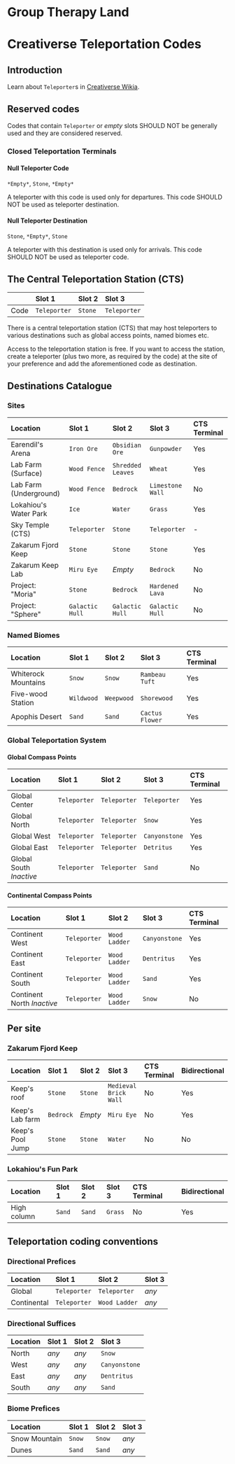 # Group Therapy Land

# Creativerse Teleportation Codes

## Introduction

Learn about `Teleporter`s in [Creativerse Wikia][creativerse-wikia].

## Reserved codes

Codes that contain `Teleporter` or *empty* slots SHOULD NOT be generally used 
and they are considered reserved.

### Closed Teleportation Terminals

#### Null Teleporter Code

`*Empty*`, `Stone`, `*Empty*`

A teleporter with this code is used only for departures. This code SHOULD NOT be used as teleporter destination.

#### Null Teleporter Destination

`Stone`, `*Empty*`, `Stone`

A teleporter with this destination is used only for arrivals. This code SHOULD NOT be used as teleporter code.


## The Central Teleportation Station (CTS)

|      | Slot 1       | Slot 2  | Slot 3           |
| :--  | :--          | :--     | :--              |
| Code | `Teleporter` | `Stone` | `Teleporter`     |

There is a central teleportation station (CTS) that may host teleporters to various 
destinations such as global access points, named biomes etc.

Access to the teleportation station is free. If you want to access the station, 
create a teleporter (plus two more, as required by the code) at the site of your 
preference and add the aforementioned code as destination.

## Destinations Catalogue

### Sites

| Location               | Slot 1       | Slot 2            | Slot 3               | CTS Terminal |
| :--                    | :--              | :--               | :--              | :--          |
| Earendil's Arena       | `Iron Ore`       | `Obsidian Ore`    | `Gunpowder`      | Yes          |
| Lab Farm (Surface)     | `Wood Fence`     | `Shredded Leaves` | `Wheat`          | Yes          |
| Lab Farm (Underground) | `Wood Fence`     | `Bedrock`         | `Limestone Wall` | No           |
| Lokahiou's Water Park  | `Ice`            | `Water`           | `Grass`          | Yes          |
| Sky Temple (CTS)       | `Teleporter`     | `Stone`           | `Teleporter`     | -            |
| Zakarum Fjord Keep     | `Stone`          | `Stone`           | `Stone`          | Yes          |
| Zakarum Keep Lab       | `Miru Eye`       | *Empty*           | `Bedrock`        | No           |
| Project: "Moria"       | `Stone`          | `Bedrock`         | `Hardened Lava`  | No           |
| Project: "Sphere"      | `Galactic Hull`  | `Galactic Hull`   | `Galactic Hull`  | No           |

### Named Biomes

| Location               | Slot 1       | Slot 2            | Slot 3           | CTS Terminal |
| :--                    | :--          | :--               | :--              | :--          |
| Whiterock Mountains    | `Snow`       | `Snow`            | `Rambeau Tuft`   | Yes          |
| Five-wood Station      | `Wildwood`   | `Weepwood`        | `Shorewood`      | Yes          |
| Apophis Desert         | `Sand`       | `Sand`            | `Cactus Flower`  | Yes          |

### Global Teleportation System

#### Global Compass Points

| Location                | Slot 1       | Slot 2            | Slot 3           | CTS Terminal |
| :--                     | :--          | :--               | :--              | :--          |
| Global Center           | `Teleporter` | `Teleporter`      | `Teleporter`     | Yes          |
| Global North            | `Teleporter` | `Teleporter`      | `Snow`           | Yes          |
| Global West             | `Teleporter` | `Teleporter`      | `Canyonstone`    | Yes          |
| Global East             | `Teleporter` | `Teleporter`      | `Detritus`       | Yes          |
| Global South *Inactive* | `Teleporter` | `Teleporter`      | `Sand`           | No           |

#### Continental Compass Points

| Location                   | Slot 1       | Slot 2            | Slot 3           | CTS Terminal |
| :--                        | :--          | :--               | :--              | :--          |
| Continent West             | `Teleporter` | `Wood Ladder`     | `Canyonstone`    | Yes          |
| Continent East             | `Teleporter` | `Wood Ladder`     | `Dentritus`      | Yes          |
| Continent South            | `Teleporter` | `Wood Ladder`     | `Sand`           | Yes          |
| Continent North *Inactive* | `Teleporter` | `Wood Ladder`     | `Snow`           | No           |


## Per site

### Zakarum Fjord Keep

| Location                   | Slot 1       | Slot 2            | Slot 3                | CTS Terminal | Bidirectional |
| :--                        | :--          | :--               | :--                   | :--          | :--           |
| Keep's roof                | `Stone`      | `Stone`           | `Medieval Brick Wall` | No           | Yes           |
| Keep's Lab farm            | `Bedrock`    | *Empty*           | `Miru Eye`            | No           | Yes           |
| Keep's Pool Jump           | `Stone`      | `Stone`           | `Water`               | No           | No            |

### Lokahiou's Fun Park

| Location                   | Slot 1       | Slot 2            | Slot 3                | CTS Terminal | Bidirectional |
| :--                        | :--          | :--               | :--                   | :--          | :--           |
| High column                | `Sand`       | `Sand`            | `Grass`               | No           | Yes           |


## Teleportation coding conventions

### Directional Prefices

| Location                   | Slot 1       | Slot 2            | Slot 3                |
| :--                        | :--          | :--               | :--                   |
| Global                     | `Teleporter` | `Teleporter`      | *any*                 |
| Continental                | `Teleporter` | `Wood Ladder`     | *any*                 |

### Directional Suffices

| Location                   | Slot 1       | Slot 2            | Slot 3                |
| :--                        | :--          | :--               | :--                   |
| North                      | *any*        | *any*             | `Snow`                |
| West                       | *any*        | *any*             | `Canyonstone`         |
| East                       | *any*        | *any*             | `Dentritus`           |
| South                      | *any*        | *any*             | `Sand`                |

### Biome Prefices

| Location                   | Slot 1       | Slot 2            | Slot 3                |
| :--                        | :--          | :--               | :--                   |
| Snow Mountain              | `Snow`       | `Snow`            | *any*                 |
| Dunes                      | `Sand`       | `Sand`            | *any*                 |



 [creativerse-wikia]: http://creativerse.wikia.com/wiki/Teleporter